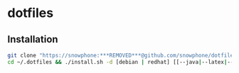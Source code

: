 # dotfiles

## Installation
~~~bash
git clone "https://snowphone:***REMOVED***@github.com/snowphone/dotfiles" ~/.dotfiles && \
cd ~/.dotfiles && ./install.sh -d [debian | redhat] [[--java|--latex|--boost|--fun] | [--all|-a]]
~~~
